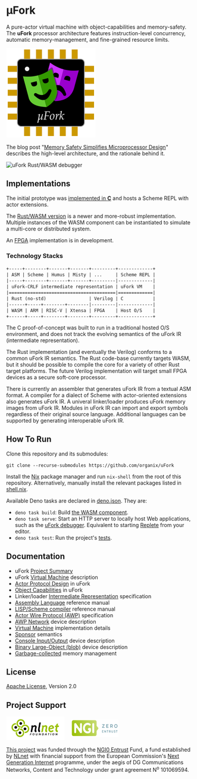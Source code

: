 # μFork

A pure-actor virtual machine with object-capabilities and memory-safety.
The **uFork** processor architecture features
instruction-level concurrency,
automatic memory-management,
and fine-grained resource limits.

![μFork logo](ufork_logo.svg)

The blog post
"[Memory Safety Simplifies Microprocessor Design](http://www.dalnefre.com/wp/2022/08/memory-safety-simplifies-microprocessor-design/)"
describes the high-level architecture,
and the rationale behind it.

![uFork Rust/WASM debugger](screenshot20230410.png)

## Implementations

The initial prototype
was [implemented in **C**](https://github.com/organix/ufork-c)
and hosts a Scheme REPL with actor extensions.

The [Rust/WASM version](vm/wasm/README.md)
is a newer and more-robust implementation.
Multiple instances of the WASM component
can be instantiated to simulate a multi-core
or distributed system.

An [FPGA](fpga/README.md) implementation is in development.

### Technology Stacks

```
+-----+--------+-------+-------+---------+-------------+
| ASM | Scheme | Humus | Misty | ...     | Scheme REPL |
|-----+--------+-------+-------+---------|-------------|
| uFork-CRLF intermediate representation | uFork VM    |
|========================================|=============|
| Rust (no-std)                | Verilog | C           |
|------+-----+--------+--------|---------|-------------|
| WASM | ARM | RISC-V | Xtensa | FPGA    | Host O/S    |
+------+-----+--------+--------+---------+-------------+
```

The C proof-of-concept was built to run
in a traditional hosted O/S environment,
and does not track the evolving semantics
of the uFork IR (intermediate representation).

The Rust implementation (and eventually the Verilog)
conforms to a common uFork IR semantics.
The Rust code-base currently targets WASM,
but it should be possible to compile the core
for a variety of other Rust target platforms.
The future Verilog implementation
will target small FPGA devices
as a secure soft-core processor.

There is currently an assembler
that generates uFork IR
from a textual ASM format.
A compiler for a dialect of Scheme
with actor-oriented extensions
also generates uFork IR.
A univeral linker/loader
produces uFork memory images
from uFork IR.
Modules in uFork IR
can import and export symbols
regardless of their original source language.
Additional languages can be supported
by generating interoperable uFork IR.

## How To Run

Clone this repository and its submodules:

    git clone --recurse-submodules https://github.com/organix/uFork

Install the [Nix](https://nixos.org/download/) package manager and run
`nix-shell` from the root of this repository. Alternatively, manually install
the relevant packages listed in [shell.nix](shell.nix).

Available Deno tasks are declared in [deno.json](deno.json). They are:

- `deno task build`: Build [the WASM component](vm/wasm/README.md).
- `deno task serve`: Start an HTTP server to locally host Web applications, such
  as the [uFork debugger](apps/debugger/README.md). Equivalent to starting
  [Replete](https://repletejs.org) from your editor.
- `deno task test`: Run the project's [tests](docs/testing.md).

## Documentation

  * uFork [Project Summary](docs/summary.md)
  * uFork [Virtual Machine](docs/ufork.md) description
  * [Actor Protocol Design](docs/proto.md) in uFork
  * [Object Capabilities](docs/ocaps.md) in uFork
  * Linker/loader [Intermediate Representation](docs/ir.md) specification
  * [Assembly Language](docs/asm.md) reference manual
  * [LISP/Scheme compiler](docs/scheme.md) reference manual
  * [Actor Wire Protocol (AWP)](docs/awp.md) specification
  * [AWP Network](docs/awp_dev.md) device description
  * [Virtual Machine](docs/vm.md) implementation details
  * [Sponsor](docs/sponsor.md) semantics
  * [Console Input/Output](docs/io_dev.md) device description
  * [Binary Large-Object (blob)](docs/blob_dev.md) device description
  * [Garbage-collected](docs/gc.md) memory management

## License

[Apache License](LICENSE), Version 2.0

## Project Support

<img src="NLnet_banner.png" alt="Logo NLnet: abstract logo of four people seen from above" width="128" height="48" style="padding: 1ex 1em; background: #FFF;" />
<img src="NGI0Entrust_tag.svg" alt="Logo NGI Zero: letterlogo shaped like a tag" width="128" height="48" style="padding: 1ex 1em; background: inherit;" />

[This project](https://nlnet.nl/project/uFork/)
was funded through the [NGI0 Entrust](https://nlnet.nl/entrust) Fund,
a fund established by [NLnet](https://nlnet.nl/) with financial support from
the European Commission's [Next Generation Internet](https://ngi.eu/) programme,
under the aegis of DG Communications Networks,
Content and Technology under grant agreement N<sup>o</sup> 101069594.
